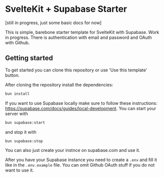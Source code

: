 # SvelteKit + Supabase Starter

[still in progress, just some basic docs for now]

This is simple, barebone starter template for SvelteKit with Supabase. Work in progress.
There is authentication with email and password and OAuth with Github.

## Getting started

To get started you can clone this repository or use 'Use this template' button.

After cloning the repository install the dependencies:

```bash
bun install
```

If you want to use Supabase locally make sure to follow these instructions: https://supabase.com/docs/guides/local-development. You can start your server with

```bash
bun supabase:start
```

and stop it with

```bash
bun supabase:stop
```

You can also just create your instnce on supabase.com and use it.

After you have your Supabase instance you need to create a `.env` and fill it like in the `.env.example` file.
You can omit Github OAuth stuff if you do not want to use it.
